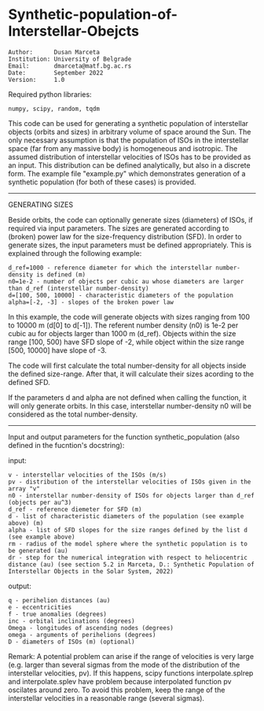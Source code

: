# Synthetic-population-of-Interstellar-Obejcts

    Author:      Dusan Marceta
    Institution: University of Belgrade
    Email:       dmarceta@matf.bg.ac.rs
    Date:        September 2022
    Version:     1.0

Required python libraries:

    numpy, scipy, random, tqdm

This code can be used for generating a synthetic population of interstellar objects (orbits and sizes) in arbitrary volume of space around the Sun. The only necessary assumption is that the population of ISOs in the interstellar space (far from any massive body) is homogeneous and isotropic. The assumed distribution of interstellar velocities of ISOs has to be provided as an input. This distribution can be defined analytically, but also in a discrete form. The example file "example.py" which demonstrates generation of a synthetic population (for both of these cases) is provided.

-----------------------------------------------------------------------------------------------------------------------------------------------------------

GENERATING SIZES

Beside orbits, the code can optionally generate sizes (diameters) of ISOs, if required via input parameters. The sizes are generated according to (broken) power law for the size-frequency distribution (SFD). In order to generate sizes, the input parameters must be defined appropriately. This is explained through the following example:


    d_ref=1000 - reference diameter for which the interstellar number-density is defined (m)
    n0=1e-2 - number of objects per cubic au whose diameters are larger than d_ref (interstellar number-density)
    d=[100, 500, 10000] - characteristic diameters of the population
    alpha=[-2, -3] - slopes of the broken power law


In this example, the code will generate objects with sizes ranging from 100 to 10000 m (d[0] to d[-1]). The referent number density (n0) is 1e-2 per cubic au for objects larger than 1000 m (d_ref). Objects within the size range [100, 500) have SFD slope of -2, while object within the size range [500, 10000] have slope of -3.

The code will first calculate the total number-density for all objects inside the defined size-range. After that, it will calculate their sizes acording to the defined SFD. 

If the parameters d and alpha are not defined when calling the function, it will only generate orbits. In this case, interstellar number-density n0 will be considered as the total number-density.

-----------------------------------------------------------------------------------------------------------------------------------------------------------

Input and output parameters for the function synthetic_population (also defined in the fucntion's docstring):

input:

    v - interstellar velocities of the ISOs (m/s)
    pv - distribution of the interstellar velocities of ISOs given in the array "v"
    n0 - interstellar number-density of ISOs for objects larger than d_ref (objects per au^3)
    d_ref - reference diemeter for SFD (m)
    d - list of characteristic diameters of the population (see example above) (m)
    alpha - list of SFD slopes for the size ranges defined by the list d (see example above)
    rm - radius of the model sphere where the synthetic population is to be generated (au)
    dr - step for the numerical integration with respect to heliocentric distance (au) (see section 5.2 in Marceta, D.: Synthetic Population of Interstellar Objects in the Solar System, 2022)

output:

    q - perihelion distances (au)
    e - eccentricities
    f - true anomalies (degrees)
    inc - orbital inclinations (degrees)
    Omega - longitudes of ascending nodes (degrees)
    omega - arguments of perihelions (degrees)  
    D - diameters of ISOs (m) (optional)

Remark:
A potential problem can arise if the range of velocities is very large 
(e.g. larger than several sigmas from the mode of the distribution of the interstellar velocities, pv). If this happens, scipy
functions interpolate.splrep and interpolate.splev have problem because interpolated function pv oscilates around zero. 
To avoid this problem, keep the range of the interstellar velocities in a reasonable range (several sigmas).



